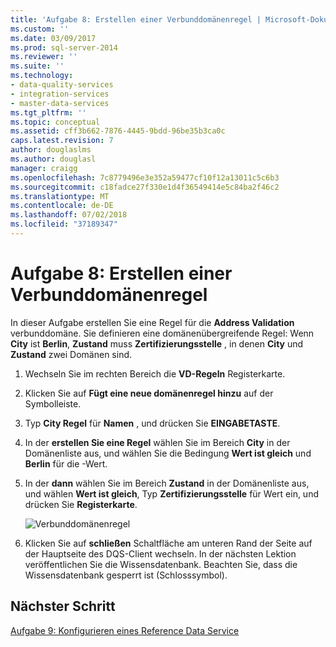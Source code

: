 ```yaml
---
title: 'Aufgabe 8: Erstellen einer Verbunddomänenregel | Microsoft-Dokumentation'
ms.custom: ''
ms.date: 03/09/2017
ms.prod: sql-server-2014
ms.reviewer: ''
ms.suite: ''
ms.technology:
- data-quality-services
- integration-services
- master-data-services
ms.tgt_pltfrm: ''
ms.topic: conceptual
ms.assetid: cff3b662-7876-4445-9bdd-96be35b3ca0c
caps.latest.revision: 7
author: douglaslms
ms.author: douglasl
manager: craigg
ms.openlocfilehash: 7c8779496e3e352a59477cf10f12a13011c5c6b3
ms.sourcegitcommit: c18fadce27f330e1d4f36549414e5c84ba2f46c2
ms.translationtype: MT
ms.contentlocale: de-DE
ms.lasthandoff: 07/02/2018
ms.locfileid: "37189347"
---
```

# <a name="task-8-creating-a-composite-domain-rule"></a>Aufgabe 8: Erstellen einer Verbunddomänenregel
  In dieser Aufgabe erstellen Sie eine Regel für die **Address Validation** verbunddomäne. Sie definieren eine domänenübergreifende Regel: Wenn **City** ist **Berlin**, **Zustand** muss **Zertifizierungsstelle** , in denen **City** und **Zustand** zwei Domänen sind.  
  
1.  Wechseln Sie im rechten Bereich die **VD-Regeln** Registerkarte.  
  
2.  Klicken Sie auf **Fügt eine neue domänenregel hinzu** auf der Symbolleiste.  
  
3.  Typ **City Regel** für **Namen** , und drücken Sie **EINGABETASTE**.  
  
4.  In der **erstellen Sie eine Regel** wählen Sie im Bereich **City** in der Domänenliste aus, und wählen Sie die Bedingung **Wert ist gleich** und **Berlin** für die -Wert.  
  
5.  In der **dann** wählen Sie im Bereich **Zustand** in der Domänenliste aus, und wählen **Wert ist gleich**, Typ **Zertifizierungsstelle** für Wert ein, und drücken Sie **Registerkarte**.  
  
     ![Verbunddomänenregel](../../2014/tutorials/media/et-creatingacompositedomainrule.jpg "Verbunddomänenregel")  
  
6.  Klicken Sie auf **schließen** Schaltfläche am unteren Rand der Seite auf der Hauptseite des DQS-Client wechseln. In der nächsten Lektion veröffentlichen Sie die Wissensdatenbank. Beachten Sie, dass die Wissensdatenbank gesperrt ist (Schlosssymbol).  
  
## <a name="next-step"></a>Nächster Schritt  
 [Aufgabe 9: Konfigurieren eines Reference Data Service](../../2014/tutorials/task-9-configuring-a-reference-data-service.md)  
  
  

